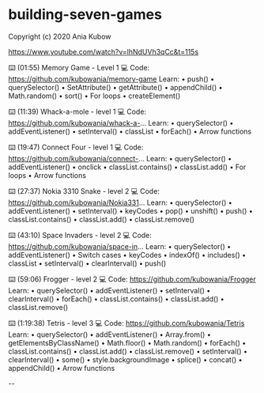 # building-seven-games

Copyright (c) 2020 Ania Kubow

https://www.youtube.com/watch?v=lhNdUVh3qCc&t=115s
 
⌨️ (01:55) Memory Game - Level 1
 💻 Code: https://github.com/kubowania/memory-game
 Learn:
  • push()
  • querySelector()
  • SetAttribute()
  • getAttribute()
  • appendChild()
  • Math.random()
  • sort()
  • For loops
  • createElement()

⌨️ (11:39) Whack-a-mole - level 1
 💻 Code: https://github.com/kubowania/whack-a-...
 Learn:
  • querySelector()
  • addEventListener()
  • setInterval()
  • classList
  • forEach()
  • Arrow functions

⌨️ (19:47) Connect Four - level 1
 💻 Code: https://github.com/kubowania/connect-...
 Learn:
  • querySelector()
  • addEventListener()
  • onclick
  • classList.contains()
  • classList.add()
  • For loops
  • Arrow functions

⌨️ (27:37) Nokia 3310 Snake - level 2
 💻 Code: https://github.com/kubowania/Nokia331...
 Learn:
  • querySelector()
  • addEventListener()
  • setInterval()
  • keyCodes
  • pop()
  • unshift()
  • push()
  • classList.contains()
  • classList.add()
  • classList.remove()

⌨️ (43:10) Space Invaders - level 2
 💻 Code: https://github.com/kubowania/space-in...
 Learn:
  • querySelector()
  • addEventListener()
  • Switch cases
  • keyCodes
  • indexOf()
  • includes()
  • classList
  • setInterval()
  • clearInterval()
  • push()

⌨️ (59:06) Frogger - level 2
 💻 Code: https://github.com/kubowania/Frogger
 Learn:
  • querySelector()
  • addEventListener()
  • setInterval()
  • clearInterval()
  • forEach()
  • classList.contains()
  • classList.add()
  • classList.remove()


⌨️ (1:19:38) Tetris - level 3
 💻 Code: https://github.com/kubowania/Tetris
 Learn:
  • querySelector()
  • addEventListener()
  • Array.from()
  • getElementsByClassName()
  • Math.floor()
  • Math.random()
  • forEach()
  • classList.contains()
  • classList.add()
  • classList.remove()
  • setInterval()
  • clearInterval()
  • some()
  • style.backgroundImage
  • splice()
  • concat()
  • appendChild()
  • Arrow functions

--
